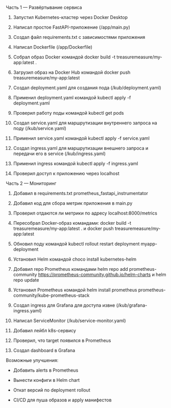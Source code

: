Часть 1 — Развёртывание сервиса

1. Запустил Kubernetes-кластер через Docker Desktop

2. Написал простое FastAPI-приложение (/app/main.py)

3. Создал файл requirements.txt с зависимостями приложения

4. Написал Dockerfile (/app/Dockerfile)

5. Собрал образ Docker командой docker build -t treasuremeasure/my-app:latest .

6. Загрузил образ на Docker Hub командой docker push treasuremeasure/my-app:latest

7. Создал deployment.yaml для создания пода (/kub/deployment.yaml)

8. Применил deployment.yaml командой kubectl apply -f deployment.yaml

9. Проверил работу поды командой kubectl get pods

10. Создал service.yaml для маршрутизации внутреннего запроса на поду (/kub/service.yaml)

11. Применил service.yaml командой kubectl apply -f service.yaml

12. Создал ingress.yaml для маршрутизации внешнего запроса и передачи его в service (/kub/ingress.yaml)

13. Применил ingress командой kubectl apply -f ingress.yaml

14. Проверил доступ к приложению через localhost

Часть 2 — Мониторинг

1. Добавил в requirements.txt prometheus_fastapi_instrumentator

2. Добавил код для сбора метрик приложения в main.py

3. Проверил отдаются ли метрики по адресу localhost:8000/metrics

4. Пересобрал Docker-образ командами: docker build -t treasuremeasure/my-app:latest . и docker push treasuremeasure/my-app:latest

5. Обновил поду командой kubectl rollout restart deployment myapp-deployment

6. Установил Helm командой choco install kubernetes-helm

7. Добавил repo Prometheus командами helm repo add prometheus-community https://prometheus-community.github.io/helm-charts и helm repo update

8. Установил Prometheus командой helm install prometheus prometheus-community/kube-prometheus-stack

9. Создал ingress для Grafana для доступа извне (/kub/grafana-ingress.yaml)

10. Написал ServiceMonitor (/kub/service-monitor.yaml)

11. Добавил лейбл k8s-сервису

12. Проверил, что target появился в Prometheus

13. Создал dashboard в Grafana



Возможные улучшения:

- Добавить alerts в Prometheus

- Вынести конфиги в Helm chart

- Откат версий по deployment rollout

- CI/CD для пуша образов и apply манифестов
